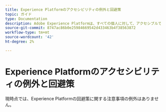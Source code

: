 ```yaml
---
title: Experience Platformのアクセシビリティの例外と回避策
topic: ガイド
type: Documentation
description: Adobe Experience Platformは、すべての個人に対して、アクセシブルで包括的な機能を提供することに取り組んでいます。
source-git-commit: 8747ac86b0e25984669542d433463b4f38563872
workflow-type: tm+mt
source-wordcount: '42'
ht-degree: 2%

---
```



# Experience Platformのアクセシビリティの例外と回避策

現時点では、Experience Platformの回避策に関する注意事項の例外はありません。